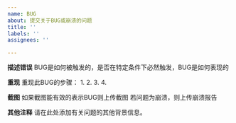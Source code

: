 ```yaml
---
name: BUG
about: 提交关于BUG或崩溃的问题
title: ''
labels: ''
assignees: ''

---
```


**描述错误**
BUG是如何被触发的，是否在特定条件下必然触发，BUG是如何表现的

**重现**
重现此BUG的步骤：
1. 
2. 
3. 
4. 

**截图**
如果截图能有效的表示BUG则上传截图
若问题为崩溃，则上传崩溃报告

**其他注释**
请在此处添加有关问题的其他背景信息。
